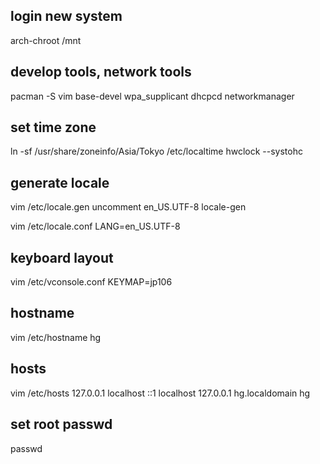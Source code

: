 ## login new system
arch-chroot /mnt

## develop tools, network tools
pacman -S vim base-devel wpa_supplicant dhcpcd networkmanager

## set time zone
ln -sf /usr/share/zoneinfo/Asia/Tokyo /etc/localtime
hwclock --systohc

## generate locale
vim /etc/locale.gen uncomment en_US.UTF-8
locale-gen

vim /etc/locale.conf
LANG=en_US.UTF-8

## keyboard layout
vim /etc/vconsole.conf
KEYMAP=jp106

## hostname
vim /etc/hostname
hg

## hosts
vim /etc/hosts
127.0.0.1	localhost
::1				localhost
127.0.0.1	hg.localdomain hg

## set root passwd
passwd

